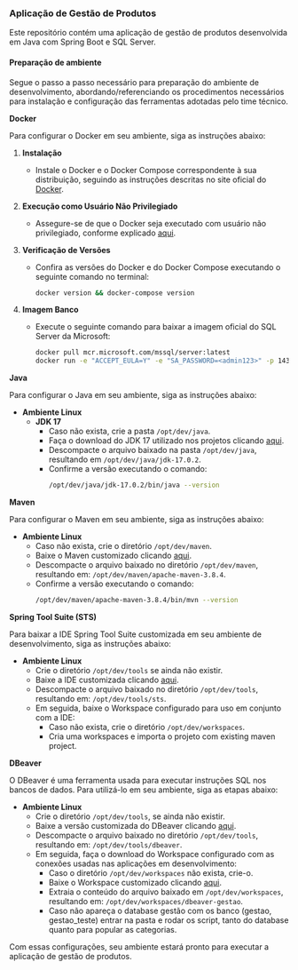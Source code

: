 ### Aplicação de Gestão de Produtos

Este repositório contém uma aplicação de gestão de produtos desenvolvida em Java com Spring Boot e SQL Server.

#### Preparação de ambiente
Segue o passo a passo necessário para preparação do ambiente de desenvolvimento, abordando/referenciando os procedimentos necessários para instalação e configuração das ferramentas adotadas pelo time técnico.

**Docker**

Para configurar o Docker em seu ambiente, siga as instruções abaixo:

1. **Instalação**
   - Instale o Docker e o Docker Compose correspondente à sua distribuição, seguindo as instruções descritas no site oficial do [Docker](https://www.docker.com/).

2. **Execução como Usuário Não Privilegiado**
   - Assegure-se de que o Docker seja executado com usuário não privilegiado, conforme explicado [aqui](https://docs.docker.com/engine/install/linux-postinstall/).

3. **Verificação de Versões**
   - Confira as versões do Docker e do Docker Compose executando o seguinte comando no terminal:
     ```bash
     docker version && docker-compose version
     ```
     
4. **Imagem Banco**
   - Execute o seguinte comando para baixar a imagem oficial do SQL Server da Microsoft:
     ```bash
     docker pull mcr.microsoft.com/mssql/server:latest
     docker run -e "ACCEPT_EULA=Y" -e "SA_PASSWORD=<admin123>" -p 1433:1433 --name meu-sqlserver -d mcr.microsoft.com/mssql/server:latest
     ```

**Java**

Para configurar o Java em seu ambiente, siga as instruções abaixo:

- **Ambiente Linux**
  - **JDK 17**
    - Caso não exista, crie a pasta `/opt/dev/java`.
    - Faça o download do JDK 17 utilizado nos projetos clicando [aqui](https://drive.google.com/file/d/16X7oToMl349z3KiPh1vCwUnXv7RM5K6i/view?usp=drive_link).
    - Descompacte o arquivo baixado na pasta `/opt/dev/java`, resultando em `/opt/dev/java/jdk-17.0.2`.
    - Confirme a versão executando o comando:
       ```bash
       /opt/dev/java/jdk-17.0.2/bin/java --version
       ```

**Maven**

Para configurar o Maven em seu ambiente, siga as instruções abaixo:

- **Ambiente Linux**
  - Caso não exista, crie o diretório `/opt/dev/maven`.
  - Baixe o Maven customizado clicando [aqui](https://drive.google.com/file/d/1O2EDI9ar9Yi6jL_XEG-O3HlEsTz_t3Zw/view?usp=drive_link).
  - Descompacte o arquivo baixado no diretório `/opt/dev/maven`, resultando em: `/opt/dev/maven/apache-maven-3.8.4`.
  - Confirme a versão executando o comando:
     ```bash
     /opt/dev/maven/apache-maven-3.8.4/bin/mvn --version
     ```

**Spring Tool Suite (STS)**

Para baixar a IDE Spring Tool Suite customizada em seu ambiente de desenvolvimento, siga as instruções abaixo:

- **Ambiente Linux**
  - Crie o diretório `/opt/dev/tools` se ainda não existir.
  - Baixe a IDE customizada clicando [aqui](https://drive.google.com/file/d/1kH2oMihIqa5vq0DFNMQ7R8MpQhVsePY5/view?usp=drive_link).
  - Descompacte o arquivo baixado no diretório `/opt/dev/tools`, resultando em: `/opt/dev/tools/sts`.
  - Em seguida, baixe o Workspace configurado para uso em conjunto com a IDE:
     - Caso não exista, crie o diretório `/opt/dev/workspaces`.
     - Cria uma workspaces e importa o projeto com existing maven project.

**DBeaver**

O DBeaver é uma ferramenta usada para executar instruções SQL nos bancos de dados. Para utilizá-lo em seu ambiente, siga as etapas abaixo:

- **Ambiente Linux**
  - Crie o diretório `/opt/dev/tools`, se ainda não existir.
  - Baixe a versão customizada do DBeaver clicando [aqui](https://drive.google.com/file/d/1HL7pHzxcUgiSJ_w2-McjQLugseDD5qs8/view?usp=drive_link).
  - Descompacte o arquivo baixado no diretório `/opt/dev/tools`, resultando em: `/opt/dev/tools/dbeaver`.
  - Em seguida, faça o download do Workspace configurado com as conexões usadas nas aplicações em desenvolvimento:
     - Caso o diretório `/opt/dev/workspaces` não exista, crie-o.
     - Baixe o Workspace customizado clicando [aqui](https://drive.google.com/file/d/1M25HhFTNh1-VaX3o2cjl9dEoVGAErSUL/view?usp=drive_link).
     - Extraia o conteúdo do arquivo baixado em `/opt/dev/workspaces`, resultando em: `/opt/dev/workspaces/dbeaver-gestao`.
     - Caso não apareça o database gestão com os banco (gestao, gestao_teste) entrar na pasta e rodar os script, tanto do database quanto para popular as categorias.

Com essas configurações, seu ambiente estará pronto para executar a aplicação de gestão de produtos.